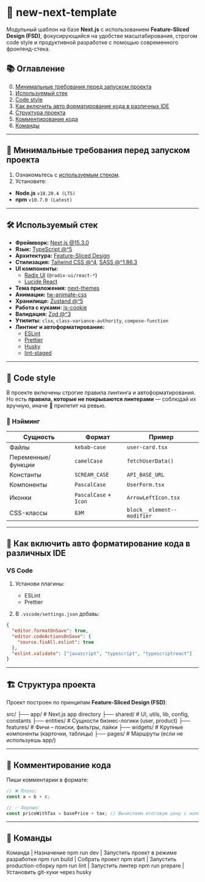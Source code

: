 # 🧩 new-next-template

Модульный шаблон на базе **Next.js** с использованием **Feature-Sliced Design (FSD)**, фокусирующийся на удобстве масштабирования, строгом code style и продуктивной разработке с помощью современного фронтенд-стека.

## 📚 Оглавление

0. [Минимальные требования перед запуском проекта](#Минимальные-требования-перед-запуском-проекта)
1. [Используемый стек](#🛠-Используемый-стек)
2. [Code style](#code-style)
3. [Как включить авто форматирование кода в различных IDE](#как-включить-авто-форматирование-кода-в-различных-ide)
4. [Структура проекта](#структура-проекта)
5. [Комментирование кода](#комментирование-кода)
6. [Команды](#команды)

---

## 🚀 Минимальные требования перед запуском проекта

1. Ознакомьтесь с [используемым стеком](#Используемый-стек).
2. Установите:

- **Node.js** `v18.20.4 (LTS)`
- **npm** `v10.7.0 (Latest)`

---

## 🛠 Используемый стек

- **Фреймворк:** [Next.js @15.3.0](https://nextjs.org/docs)
- **Язык:** [TypeScript @^5](https://www.typescriptlang.org/docs/)
- **Архитектура:** [Feature-Sliced Design](https://feature-sliced.design/ru)
- **Стилизация:** [Tailwind CSS @^4](https://tailwindcss.com/), [SASS @^1.86.3](https://sass-lang.com/)
- **UI компоненты:**
  - [Radix UI](https://www.radix-ui.com/) (`@radix-ui/react-*`)
  - [Lucide React](https://lucide.dev/)
- **Тема приложения:** [next-themes](https://github.com/pacocoursey/next-themes)
- **Анимации:** [tw-animate-css](https://github.com/ElMehdiLebbar/tw-animate-css)
- **Хранилище:** [Zustand @^5](https://zustand-demo.pmnd.rs/)
- **Работа с куками:** [js-cookie](https://github.com/js-cookie/js-cookie)
- **Валидация:** [Zod @^3](https://zod.dev/)
- **Утилиты:** `clsx`, `class-variance-authority`, `compose-function`
- **Линтинг и автоформатирование:**
  - [ESLint](https://eslint.org/)
  - [Prettier](https://prettier.io/)
  - [Husky](https://typicode.github.io/husky/#/)
  - [lint-staged](https://github.com/okonet/lint-staged)

---

## 🎨 Code style

В проекте включены строгие правила линтинга и автоформатирования.  
Но есть **правила, которые не покрываются линтерами** — соблюдай их вручную, иначе 👀 прилетит на ревью.

### 📁 Нэйминг

| Сущность           | Формат                | Пример                     |
| ------------------ | --------------------- | -------------------------- |
| Файлы              | `kebab-case`          | `user-card.tsx`            |
| Переменные/функции | `camelCase`           | `fetchUserData()`          |
| Константы          | `SCREAM_CASE`         | `API_BASE_URL`             |
| Компоненты         | `PascalCase`          | `UserForm.tsx`             |
| Иконки             | `PascalCase` + `Icon` | `ArrowLeftIcon.tsx`        |
| CSS-классы         | `БЭМ`                 | `block__element--modifier` |

---

## 🧠 Как включить авто форматирование кода в различных IDE

### VS Code

1. Установи плагины:

   - ESLint
   - Prettier

2. В `.vscode/settings.json` добавь:

```json
{
  "editor.formatOnSave": true,
  "editor.codeActionsOnSave": {
    "source.fixAll.eslint": true
  },
  "eslint.validate": ["javascript", "typescript", "typescriptreact"]
}
```

---

## 🏗 Структура проекта

Проект построен по принципам **Feature-Sliced Design (FSD)**:

src/
├── app/ # Next.js app directory
├── shared/ # UI, utils, lib, config, constants
├── entities/ # Сущности бизнес-логики (user, product)
├── features/ # Фичи – поиски, фильтры, лайки
├── widgets/ # Крупные компоненты (карточки, таблицы)
├── pages/ # Маршруты (если не используешь app/)

---

## 💬 Комментирование кода

Пиши комментарии в формате:

```javascript
// ❌ Плохо:
const a = b + c;

// ✅ Хорошо:
const priceWithTax = basePrice + tax; // Вычисляем итоговую цену с налогом
```

---

## 🧾 Команды

Команда | Назначение
npm run dev | Запустить проект в режиме разработки
npm run build | Собрать проект
npm start | Запустить production-сборку
npm run lint | Запустить линтер
npm run prepare | Установить git-хуки через husky
